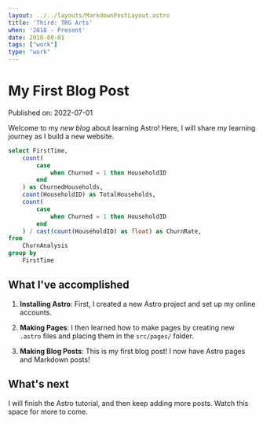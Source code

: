 ```yaml
---
layout: ../../layouts/MarkdownPostLayout.astro
title: 'Third: TRG Arts'
when: '2018 - Present'
date: 2018-08-01
tags: ["work"]
type: "work"
---
```

# My First Blog Post

Published on: 2022-07-01

Welcome to my _new blog_ about learning Astro! Here, I will share my learning journey as I build a new website.

```sql
select FirstTime,
    count(
        case
            when Churned = 1 then HouseholdID
        end
    ) as ChurnedHouseholds,
    count(HouseholdID) as TotalHouseholds,
    count(
        case
            when Churned = 1 then HouseholdID
        end
    ) / cast(count(HouseholdID) as float) as ChurnRate,
from
    ChurnAnalysis
group by
    FirstTime
```

## What I've accomplished

1. **Installing Astro**: First, I created a new Astro project and set up my online accounts.

2. **Making Pages**: I then learned how to make pages by creating new `.astro` files and placing them in the `src/pages/` folder.

3. **Making Blog Posts**: This is my first blog post! I now have Astro pages and Markdown posts!

## What's next

I will finish the Astro tutorial, and then keep adding more posts. Watch this space for more to come.